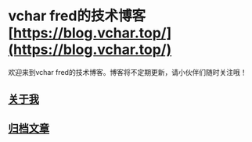 # vchar fred的技术博客 [https://blog.vchar.top/](https://blog.vchar.top/)
欢迎来到vchar fred的技术博客。博客将不定期更新，请小伙伴们随时关注哦！


## [关于我](https://blog.vchar.top/)


## [归档文章](https://blog.vchar.top/)

